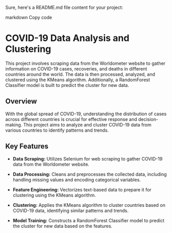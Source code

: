
Sure, here's a README.md file content for your project:

markdown
Copy code
# COVID-19 Data Analysis and Clustering

This project involves scraping data from the Worldometer website to gather information on COVID-19 cases, recoveries, and deaths in different countries around the world. The data is then processed, analyzed, and clustered using the KMeans algorithm. Additionally, a RandomForest Classifier model is built to predict the cluster for new data.

## Overview

With the global spread of COVID-19, understanding the distribution of cases across different countries is crucial for effective response and decision-making. This project aims to analyze and cluster COVID-19 data from various countries to identify patterns and trends.

## Key Features

- **Data Scraping:** Utilizes Selenium for web scraping to gather COVID-19 data from the Worldometer website.

- **Data Processing:** Cleans and preprocesses the collected data, including handling missing values and encoding categorical variables.

- **Feature Engineering:** Vectorizes text-based data to prepare it for clustering using the KMeans algorithm.

- **Clustering:** Applies the KMeans algorithm to cluster countries based on COVID-19 data, identifying similar patterns and trends.

- **Model Training:** Constructs a RandomForest Classifier model to predict the cluster for new data based on the features.
